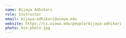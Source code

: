 ```yaml
---
name: Bijaya Adhikari
role: Instructor
email: bijaya-adhikari@uiowa.edu
website: https://cs.uiowa.edu/people/bijaya-adhikari
photo: bio-photo.jpg
---
```


<!--[Schedule an appointment](#){: .btn .btn-outline }-->
